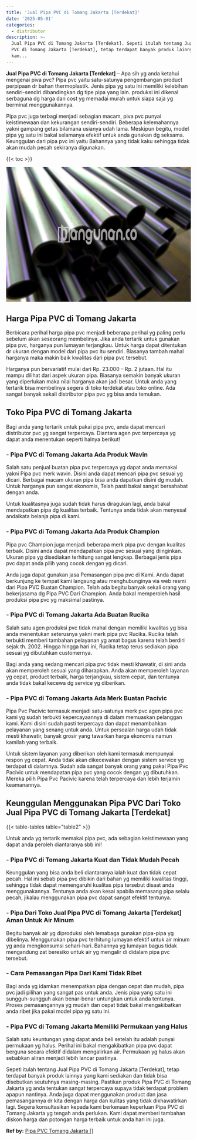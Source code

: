 ```yaml
---
title: 'Jual Pipa PVC di Tomang Jakarta [Terdekat]'
date: '2025-05-01'
categories:
  - distributor
description: >-
  Jual Pipa PVC di Tomang Jakarta [Terdekat]. Sepeti itulah tentang Jual Pipa
  PVC di Tomang Jakarta [Terdekat], tetap terdapat banyak produk lainnya yang
  kam...
---
```


**Jual Pipa PVC di Tomang Jakarta \[Terdekat\]** – Apa sih yg anda ketahui mengenai piva pvc? Pipa pvc yaitu satu-satunya pengembangan product perpipaan dr bahan thermoplastik. Jenis pipa yg satu ini memiliki kelebihan sendiri-sendiri dibandingkan dg tipe pipa yang lain. produksi ini dikenal serbaguna dg harga dan cost yg memadai murah untuk siapa saja yg berminat menggunakannya.

Pipa pvc juga terbagi menjadi sebagian macam, piva pvc punyai keistimewaan dan kekurangan sendiri-sendiri. Beberapa kelemahannya yakni gampang getas bilamana usianya udah lama. Meskipun begitu, model pipa yg satu ini bakal selamanya efektif untuk anda gunakan dg seksama. Keunggulan dari pipa pvc ini yaitu Bahannya yang tidak kaku sehingga tidak akan mudah pecah sekiranya digunakan.

{{< toc >}}

![Jual Pipa PVC di Tomang Jakarta [Terdekat]](/images/jaul-pipa-pvc-07.png)

## Harga Pipa PVC di Tomang Jakarta

Berbicara perihal harga pipa pvc menjadi beberapa perihal yg paling perlu sebelum akan seseorang membelinya. Jika anda tertarik untuk gunakan pipa pvc, harganya pun lumayan terjangkau. Untuk harga dapat ditentukan dr ukuran dengan model dari pipa pvc itu sendiri. Biasanya tambah mahal harganya maka makin baik kwalitas dari pipa pvc tersebut.

Harganya pun bervariatif mulai dari Rp. 23.000 – Rp. 2 jutaan. Hal itu mampu dilihat dari aspek ukuran pipa. Biasanya semakin banyak ukuran yang diperlukan maka nilai harganya akan jadi besar. Untuk anda yang tertarik bisa membelinya segera di toko terdekat atau toko online. Ada sangat banyak sekali distributor pipa pvc yg bisa anda temukan.

## Toko Pipa PVC di Tomang Jakarta

Bagi anda yang tertarik untuk pakai pipa pvc, anda dapat mencari distributor pvc yg sangat terpercaya. Diantara agen pvc terpercaya yg dapat anda menentukan seperti halnya berikut!

### \- Pipa PVC di Tomang Jakarta Ada Produk Wavin

Salah satu penjual buatan pipa pvc terpercaya yg dapat anda memakai yakni Pipa pvc merk wavin. Disini anda dapat mencari pipa pvc sesuai yg dicari. Berbagai macam ukuran pipa bisa anda dapatkan disini dg mudah. Untuk harganya pun sangat ekonomis, Telah pasti bakal sangat bersahabat dengan anda.

Untuk kualitasnya juga sudah tidak harus diragukan lagi, anda bakal mendapatkan pipa dg kualitas terbaik. Tentunya anda tidak akan menyesal andaikata belanja pipa di kami.

### \- Pipa PVC di Tomang Jakarta Ada Produk Champion

Pipa pvc Champion juga menjadi beberapa merk pipa pvc dengan kualitas terbaik. Disini anda dapat mendapatkan pipa pvc sesuai yang diinginkan. Ukuran pipa yg disediakan terhitung sangat lengkap. Berbagai jenis pipa pvc dapat anda pilih yang cocok dengan yg dicari.

Anda juga dapat gunakan jasa Pemasangan pipa pvc di Kami. Anda dapat berkunjung ke tempat kami langsung atau menghubunginya via web resmi dari Pipa PVC Buatan Champion. Telah ada begitu banyak sekali orang yang bekerjasama dg Pipa PVC Dari Champion. Anda bakal memperoleh hasil produksi pipa pvc yg maksimal pastinya.

### \- Pipa PVC di Tomang Jakarta Ada Buatan Rucika

Salah satu agen produksi pvc tidak mahal dengan memiliki kwalitas yg bisa anda menentukan seterusnya yakni merk pipa pvc Rucika. Rucika telah terbukti memberi tambahan pelayanan yg amat bagus karena telah berdiri sejak th. 2002. Hingga hingga hari ini, Rucika tetap terus sediakan pipa sesuai yg dibutuhkan customernya.

Bagi anda yang sedang mencari pipa pvc tidak mesti khawatir, di sini anda akan memperoleh sesuai yang diharapkan. Anda akan memperoleh layanan yg cepat, product terbaik, harga terjangkau, sistem cepat, dan tentunya anda tidak bakal kecewa dg service yg diberikan.

### \- Pipa PVC di Tomang Jakarta Ada Merk Buatan Pacivic

Pipa Pvc Pacivic termasuk menjadi satu-satunya merk pvc agen pipa pvc kami yg sudah terbukti kepercayaannya di dalam memuaskan pelanggan kami. Kami disini sudah pasti terpercaya dan dapat menambahkan pelayanan yang senang untuk anda. Untuk persoalan harga udah tidak mesti khawatir, banyak grosir yang tawarkan harga ekonomis namun kamilah yang terbaik.

Untuk sistem layanan yang diberikan oleh kami termasuk mempunyai respon yg cepat. Anda tidak akan dikecewakan dengan sistem service yg terdapat di dalamnya. Sudah ada sangat banyak orang yang pakai Pipa Pvc Pacivic untuk mendapatan pipa pvc yang cocok dengan yg dibutuhkan. Mereka pilih Pipa Pvc Pacivic karena telah terpercaya dan lebih terjamin keamanannya.

## Keunggulan Menggunakan Pipa PVC Dari Toko Jual Pipa PVC di Tomang Jakarta \[Terdekat\]

{{< table-tables table="table2" >}}

Untuk anda yg tertarik memakai pipa pvc, ada sebagian keistimewaan yang dapat anda peroleh diantaranya sbb ini!

### \- Pipa PVC di Tomang Jakarta Kuat dan Tidak Mudah Pecah

Keunggulan yang bisa anda beli diantaranya ialah kuat dan tidak cepat pecah. Hal ini sebab pipa pvc dibikin dari bahan yg memiliki kwalitas tinggi, sehingga tidak dapat memengaruhi kualitas pipa tersebut disaat anda menggunakannya. Tentunya anda akan kesal apabila memasang pipa selalu pecah, jikalau menggunakan pipa pvc dapat sangat efektif tentunya.

### \- Pipa Dari Toko Jual Pipa PVC di Tomang Jakarta \[Terdekat\] Aman Untuk Air Minum

Begitu banyak air yg diproduksi oleh lemabaga gunakan pipa-pipa yg dibelinya. Menggunakan pipa pvc terhitung lumayan efektif untuk air minum yg anda mengkonsumsi sehari-hari. Bahannya yg lumayan bagus tidak mengandung zat beresiko untuk air yg mengalir di didalam pipa pvc tersebut.

### \- Cara Pemasangan Pipa Dari Kami Tidak Ribet

Bagi anda yg idamkan menempatkan pipa dengan cepat dan mudah, pipa pvc jadi pilihan yang sangat pas untuk anda. Jenis pipa yang satu ini sungguh-sungguh akan benar-benar untungkan untuk anda tentunya. Proses pemasangannya yg mudah dan cepat tidak bakal mengakibatkan anda ribet jika pakai model pipa yg satu ini.

### \- Pipa PVC di Tomang Jakarta Memiliki Permukaan yang Halus

Salah satu keuntungan yang dapat anda beli setelah itu adalah punyai permukaan yg halus. Perihal ini bakal mengakibatkan pipa pvc dapat berguna secara efektif didalam mengalirkan air. Permukaan yg halus akan sebabkan aliran menjadi lebih lancar pastinya.

Sepeti itulah tentang Jual Pipa PVC di Tomang Jakarta \[Terdekat\], tetap terdapat banyak produk lainnya yang kami sediakan dan tidak bisa disebutkan seutuhnya masing-masing. Pastikan produk Pipa PVC di Tomang Jakarta yg anda tentukan sangat terpercaya supaya tidak terdapat problem apapun nantinya. Anda juga dapat menggunakan product dan jasa pemasangannya dr kita dengan harga dan kulitas yang tidak dikhawatirkan lagi. Segera konsultasikan kepada kami berkenaan keperluan Pipa PVC di Tomang Jakarta yg tengah anda perlukan. Kami dapat memberi tambahan diskon harga dan potongan harga terbaik untuk anda hari ini juga.

**Ref by:** [Pipa PVC Tomang Jakarta []](https://id.wikipedia.org/wiki/Pipa)
